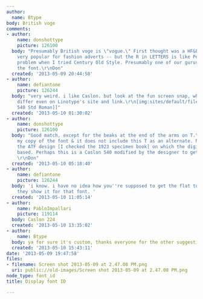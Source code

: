 ```yaml
---
author:
  name: Btype
body: British voge
comments:
- author:
    name: donshottype
    picture: 126100
  body: "Presumably British voge is \"vogue.\" First thought was a HF&FJ Didot --
    very popular for fashion adverts -- but the R in LETTERS is like Perpetua. Same
    problem when I tried Century Old Style. Presumably one of our gurus recognizes
    the font.\r\nDon"
  created: '2013-05-09 20:44:58'
- author:
    name: defiantone
    picture: 126244
  body: "very weird. i like Caslon. but look at the fun screen snap, where the samples
    differ even on Linotype's site and link.\r\n[img:sites/default/files/old-images/snap_5567.png]\r\n\r\n[[http://www.linotype.com/1082965/Caslon540StdRoman-product.html|Caslon
    540 Std Roman]]"
  created: '2013-05-10 01:30:02'
- author:
    name: donshottype
    picture: 126100
  body: "Good match, except for the beaks at the end of the arms on T.\r\nI checked
    my copy of the font & it does not include this T as an alternate. Nor is it in
    the ATF design [I checked the 1923 specimen book] on which the digital font is
    based. Perhaps this is a Caslon 540 modified by the designer to get a slick effect?
    \r\nDon"
  created: '2013-05-10 05:18:40'
- author:
    name: defiantone
    picture: 126244
  body: 'i know. i have no idea how you''re supposed to get the flat top T, even though
    they show it for that font. '
  created: '2013-05-10 11:05:14'
- author:
    name: PabloImpallari
    picture: 119114
  body: Caslon 224
  created: '2013-05-10 13:35:02'
- author:
    name: Btype
  body: ya for sure it's custom, thanks everyone for the other suggestions
  created: '2013-05-10 15:43:11'
date: '2013-05-09 19:47:58'
files:
- filename: Screen shot 2013-05-09 at 2.47.08 PM.png
  uri: public://old-images/Screen shot 2013-05-09 at 2.47.08 PM.png
node_type: font_id
title: Display font ID

---
```

